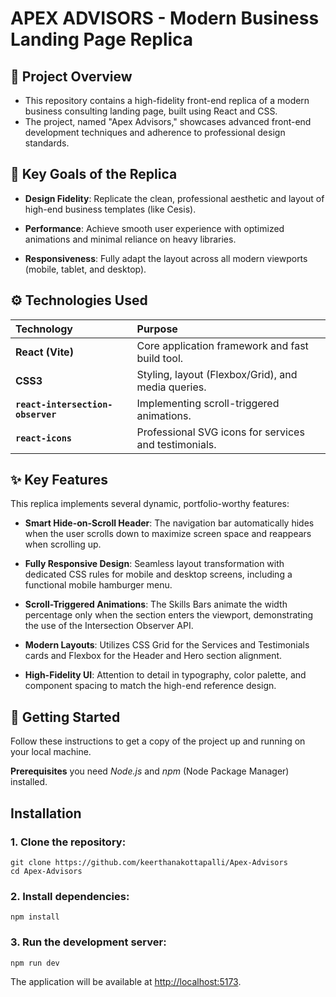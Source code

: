# APEX ADVISORS - Modern Business Landing Page Replica

## 🌟 Project Overview
- This repository contains a high-fidelity front-end replica of a modern business consulting landing page, built using React and CSS. 
- The project, named "Apex Advisors," showcases advanced front-end development techniques and adherence to professional design standards.
## 🎯 Key Goals of the Replica
- **Design Fidelity**: Replicate the clean, professional aesthetic and layout of high-end business templates (like Cesis).

- **Performance**: Achieve smooth user experience with optimized animations and minimal reliance on heavy libraries.

- **Responsiveness**: Fully adapt the layout across all modern viewports (mobile, tablet, and desktop).

## ⚙️ Technologies Used

| Technology                        | Purpose                                               |
| :-------------------------------- | :---------------------------------------------------- |
| **React (Vite)**                  | Core application framework and fast build tool.       |
| **CSS3**                          | Styling, layout (Flexbox/Grid), and media queries.    |
| **`react-intersection-observer`** | Implementing scroll-triggered animations.             |
| **`react-icons`**                 | Professional SVG icons for services and testimonials. |

## ✨ Key Features

This replica implements several dynamic, portfolio-worthy features:

- **Smart Hide-on-Scroll Header**: The navigation bar automatically hides when the user scrolls down to maximize screen space and reappears when scrolling up.

- **Fully Responsive Design**: Seamless layout transformation with dedicated CSS rules for mobile and desktop screens, including a functional mobile hamburger menu.

- **Scroll-Triggered Animations**: The Skills Bars animate the width percentage only when the section enters the viewport, demonstrating the use of the Intersection Observer API.

- **Modern Layouts**: Utilizes CSS Grid for the Services and Testimonials cards and Flexbox for the Header and Hero section alignment.

- **High-Fidelity UI**: Attention to detail in typography, color palette, and component spacing to match the high-end reference design.

## 🚀 Getting Started
Follow these instructions to get a copy of the project up and running on your local machine.

**Prerequisites**
    you need *Node.js* and *npm* (Node Package Manager) installed.

## Installation
### 1. Clone the repository:
    git clone https://github.com/keerthanakottapalli/Apex-Advisors
    cd Apex-Advisors
### 2. Install dependencies:
    npm install
### 3. Run the development server:
    npm run dev

The application will be available at [http://localhost:5173](https://apex-advisors-zeta.vercel.app/).
